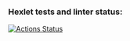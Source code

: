 ### Hexlet tests and linter status:
[![Actions Status](https://github.com/bapplesova/python-project-lvl1/workflows/hexlet-check/badge.svg)](https://github.com/bapplesova/python-project-lvl1/actions)